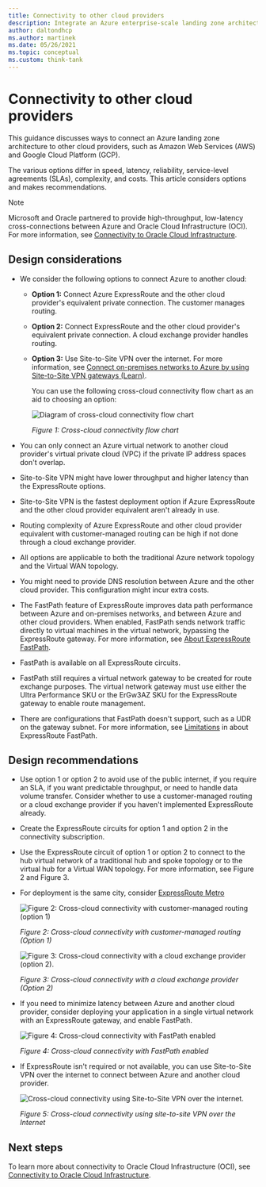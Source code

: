 ```yaml
---
title: Connectivity to other cloud providers
description: Integrate an Azure enterprise-scale landing zone architecture to other cloud providers such as Amazon Web Services (AWS) and Google Cloud Platform (GCP).
author: daltondhcp
ms.author: martinek
ms.date: 05/26/2021
ms.topic: conceptual
ms.custom: think-tank
---
```


# Connectivity to other cloud providers

This guidance discusses ways to connect an Azure landing zone architecture to other cloud providers, such as Amazon Web Services (AWS) and Google Cloud Platform (GCP).

The various options differ in speed, latency, reliability, service-level agreements (SLAs), complexity, and costs. This article considers options and makes recommendations.

> [!NOTE]
> Microsoft and Oracle partnered to provide high-throughput, low-latency cross-connections between Azure and Oracle Cloud Infrastructure (OCI). For more information, see [Connectivity to Oracle Cloud Infrastructure](./connectivity-to-other-providers-oci.md).

## Design considerations

- We consider the following options to connect Azure to another cloud:
  - **Option 1:** Connect Azure ExpressRoute and the other cloud provider's equivalent private connection. The customer manages routing.
  - **Option 2:** Connect ExpressRoute and the other cloud provider's equivalent private connection. A cloud exchange provider handles routing.
  - **Option 3:** Use Site-to-Site VPN over the internet. For more information, see [Connect on-premises networks to Azure by using Site-to-Site VPN gateways (Learn)](/training/modules/connect-on-premises-network-with-vpn-gateway/2-connect-on-premises-networks-to-azure-using-site-to-site-vpn-gateways).

    You can use the following cross-cloud connectivity flow chart as an aid to choosing an option:

    ![Diagram of cross-cloud connectivity flow chart](./media/cloud-interconnect-decision-tree.png)

    *Figure 1: Cross-cloud connectivity flow chart*

- You can only connect an Azure virtual network to another cloud provider's virtual private cloud (VPC) if the private IP address spaces don't overlap.
- Site-to-Site VPN might have lower throughput and higher latency than the ExpressRoute options.
- Site-to-Site VPN is the fastest deployment option if Azure ExpressRoute and the other cloud provider equivalent aren't already in use.
- Routing complexity of Azure ExpressRoute and other cloud provider equivalent with customer-managed routing can be high if not done through a cloud exchange provider.
- All options are applicable to both the traditional Azure network topology and the Virtual WAN topology.
- You might need to provide DNS resolution between Azure and the other cloud provider. This configuration might incur extra costs.
- The FastPath feature of ExpressRoute improves data path performance between Azure and on-premises networks, and between Azure and other cloud providers. When enabled, FastPath sends network traffic directly to virtual machines in the virtual network, bypassing the ExpressRoute gateway. For more information, see [About ExpressRoute FastPath](/azure/expressroute/about-fastpath).
- FastPath is available on all ExpressRoute circuits.
- FastPath still requires a virtual network gateway to be created for route exchange purposes. The virtual network gateway must use either the Ultra Performance SKU or the ErGw3AZ SKU for the ExpressRoute gateway to enable route management.
- There are configurations that FastPath doesn't support, such as a UDR on the gateway subnet. For more information, see [Limitations](/azure/expressroute/about-fastpath#limitations) in about ExpressRoute FastPath.

## Design recommendations

- Use option 1 or option 2 to avoid use of the public internet, if you require an SLA, if you want predictable throughput, or need to handle data volume transfer. Consider whether to use a customer-managed routing or a cloud exchange provider if you haven't implemented ExpressRoute already.
- Create the ExpressRoute circuits for option 1 and option 2 in the connectivity subscription.
- Use the ExpressRoute circuit of option 1 or option 2 to connect to the hub virtual network of a traditional hub and spoke topology or to the virtual hub for a Virtual WAN topology. For more information, see Figure 2 and Figure 3.
- For deployment is the same city, consider [ExpressRoute Metro](/azure/expressroute/metro)

    ![Figure 2: Cross-cloud connectivity with customer-managed routing (option 1)](./media/eslz-other-cloud-providers.png)

    *Figure 2: Cross-cloud connectivity with customer-managed routing (Option 1)*

    ![Figure 3: Cross-cloud connectivity with a cloud exchange provider (option 2).](./media/other-cloud-exchange-provider.png)

    *Figure 3: Cross-cloud connectivity with a cloud exchange provider (Option 2)*

- If you need to minimize latency between Azure and another cloud provider, consider deploying your application in a single virtual network with an ExpressRoute gateway, and enable FastPath.

    ![Figure 4: Cross-cloud connectivity with FastPath enabled](./media/other-cloud-fast-path.png)

    *Figure 4: Cross-cloud connectivity with FastPath enabled*

- If ExpressRoute isn't required or not available, you can use Site-to-Site VPN over the internet to connect between Azure and another cloud provider.

    ![Cross-cloud connectivity using Site-to-Site VPN over the internet.](./media/other-cloud-s2s-vpn.png)

    *Figure 5: Cross-cloud connectivity using site-to-site VPN over the Internet*

## Next steps

To learn more about connectivity to Oracle Cloud Infrastructure (OCI), see [Connectivity to Oracle Cloud Infrastructure](./connectivity-to-other-providers-oci.md).
